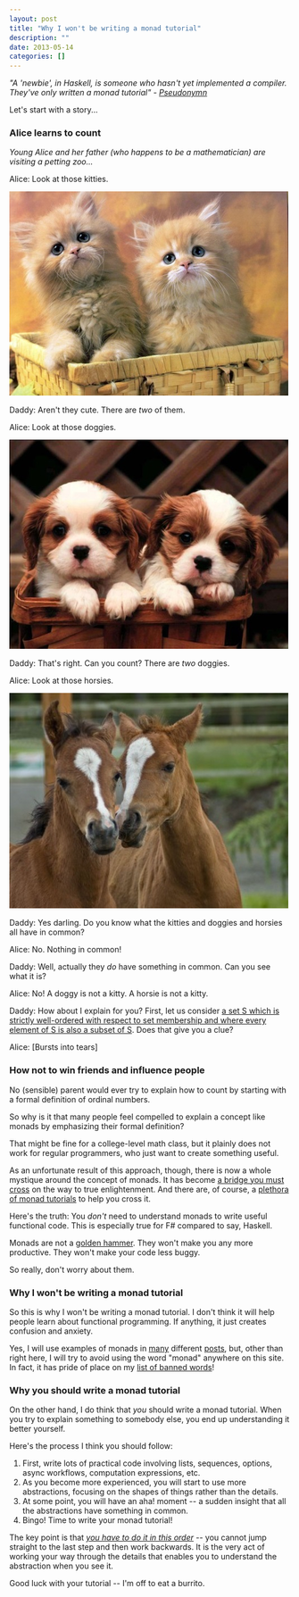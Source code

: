 ```yaml
---
layout: post
title: "Why I won't be writing a monad tutorial"
description: ""
date: 2013-05-14
categories: []
---
```


*"A 'newbie', in Haskell, is someone who hasn't yet implemented a compiler. They've only written a monad tutorial" - [Pseudonymn](http://sequence.complete.org/node?page=10)*

Let's start with a story...

### Alice learns to count

*Young Alice and her father (who happens to be a mathematician) are visiting a petting zoo...*

Alice: Look at those kitties.

![two kitties](/assets/img/two_kitties.jpg)

Daddy: Aren't they cute. There are *two* of them.

Alice: Look at those doggies.

![two kitties](/assets/img/two_puppies.jpg)

Daddy: That's right. Can you count? There are *two* doggies.

Alice: Look at those horsies.

![two kitties](/assets/img/two_horses.jpg)

Daddy: Yes darling. Do you know what the kitties and doggies and horsies all have in common?

Alice: No. Nothing in common!

Daddy: Well, actually they *do* have something in common. Can you see what it is?

Alice: No! A doggy is not a kitty.  A horsie is not a kitty.

Daddy: How about I explain for you?  First, let us consider [a set S which is strictly well-ordered with respect to set membership and where every element of S is also a subset of S](http://en.wikipedia.org/wiki/Ordinal_number#Von_Neumann_definition_of_ordinals). Does that give you a clue?

Alice: [Bursts into tears]

### How not to win friends and influence people

No (sensible) parent would ever try to explain how to count by starting with a formal definition of ordinal numbers.

So why is it that many people feel compelled to explain a concept like monads by emphasizing their formal definition?

That might be fine for a college-level math class, but it plainly does not work for regular programmers, who just want to create something useful.

As an unfortunate result of this approach, though, there is now a whole mystique around the concept of monads. It has become [a bridge you must cross](http://www.thefreedictionary.com/pons+asinorum) on the way to true enlightenment. And there are, of course, a [plethora of monad tutorials](http://www.haskell.org/haskellwiki/Monad_tutorials_timeline) to help you cross it.

Here's the truth: You *don't* need to understand monads to write useful functional code. This is especially true for F# compared to say, Haskell.

Monads are not a [golden hammer](http://en.wikipedia.org/wiki/Law_of_the_instrument). They won't make you any more productive. They won't make your code less buggy.

So really, don't worry about them.

### Why I won't be writing a monad tutorial

So this is why I won't be writing a monad tutorial. I don't think it will help people learn about functional programming. If anything, it just creates confusion and anxiety.

Yes, I will use examples of monads in [many](/posts/recipe-part2/) different [posts](/posts/computation-expressions-wrapper-types/),
but, other than right here, I will try to avoid using the word "monad" anywhere on this site. In fact, it has pride of place on my [list of banned words](/about/#banned)!


### Why you should write a monad tutorial

On the other hand, I do think that *you* should write a monad tutorial.  When you try to explain something to somebody else, you end up understanding it better yourself.

Here's the process I think you should follow:

1. First, write lots of practical code involving lists, sequences, options, async workflows, computation expressions, etc.
1. As you become more experienced, you will start to use more abstractions, focusing on the shapes of things rather than the details.
1. At some point, you will have an aha! moment -- a sudden insight that all the abstractions have something in common.
1. Bingo! Time to write your monad tutorial!

The key point is that [*you have to do it in this order*](http://byorgey.wordpress.com/2009/01/12/abstraction-intuition-and-the-monad-tutorial-fallacy/) -- you cannot jump straight to the last step and then work backwards. It is the very act of working your way through the details that enables you to understand the abstraction when you see it.

Good luck with your tutorial -- I'm off to eat a burrito.









